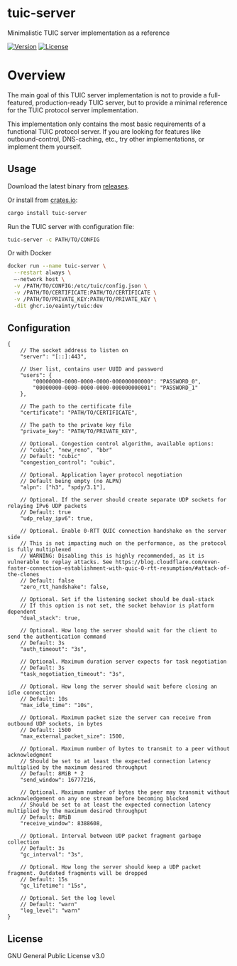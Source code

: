 # tuic-server

Minimalistic TUIC server implementation as a reference

[![Version](https://img.shields.io/crates/v/tuic-server.svg?style=flat)](https://crates.io/crates/tuic-server)
[![License](https://img.shields.io/crates/l/tuic-server.svg?style=flat)](https://github.com/EAimTY/tuic/blob/dev/LICENSE)

# Overview

The main goal of this TUIC server implementation is not to provide a full-featured, production-ready TUIC server, but to provide a minimal reference for the TUIC protocol server implementation.

This implementation only contains the most basic requirements of a functional TUIC protocol server. If you are looking for features like outbound-control, DNS-caching, etc., try other implementations, or implement them yourself.

## Usage

Download the latest binary from [releases](https://github.com/EAimTY/tuic/releases).

Or install from [crates.io](https://crates.io/crates/tuic-server):

```bash
cargo install tuic-server
```

Run the TUIC server with configuration file:

```bash
tuic-server -c PATH/TO/CONFIG
```

Or with Docker

```bash
docker run --name tuic-server \
  --restart always \
  —-network host \
  -v /PATH/TO/CONFIG:/etc/tuic/config.json \
  -v /PATH/TO/CERTIFICATE:PATH/TO/CERTIFICATE \
  -v /PATH/TO/PRIVATE_KEY:PATH/TO/PRIVATE_KEY \
  -dit ghcr.io/eaimty/tuic:dev
```

## Configuration

```json5
{
    // The socket address to listen on
    "server": "[::]:443",

    // User list, contains user UUID and password
    "users": {
        "00000000-0000-0000-0000-000000000000": "PASSWORD_0",
        "00000000-0000-0000-0000-000000000001": "PASSWORD_1"
    },

    // The path to the certificate file
    "certificate": "PATH/TO/CERTIFICATE",

    // The path to the private key file
    "private_key": "PATH/TO/PRIVATE_KEY",

    // Optional. Congestion control algorithm, available options:
    // "cubic", "new_reno", "bbr"
    // Default: "cubic"
    "congestion_control": "cubic",

    // Optional. Application layer protocol negotiation
    // Default being empty (no ALPN)
    "alpn": ["h3", "spdy/3.1"],

    // Optional. If the server should create separate UDP sockets for relaying IPv6 UDP packets
    // Default: true
    "udp_relay_ipv6": true,

    // Optional. Enable 0-RTT QUIC connection handshake on the server side
    // This is not impacting much on the performance, as the protocol is fully multiplexed
    // WARNING: Disabling this is highly recommended, as it is vulnerable to replay attacks. See https://blog.cloudflare.com/even-faster-connection-establishment-with-quic-0-rtt-resumption/#attack-of-the-clones
    // Default: false
    "zero_rtt_handshake": false,

    // Optional. Set if the listening socket should be dual-stack
    // If this option is not set, the socket behavior is platform dependent
    "dual_stack": true,

    // Optional. How long the server should wait for the client to send the authentication command
    // Default: 3s
    "auth_timeout": "3s",

    // Optional. Maximum duration server expects for task negotiation
    // Default: 3s
    "task_negotiation_timeout": "3s",

    // Optional. How long the server should wait before closing an idle connection
    // Default: 10s
    "max_idle_time": "10s",

    // Optional. Maximum packet size the server can receive from outbound UDP sockets, in bytes
    // Default: 1500
    "max_external_packet_size": 1500,

    // Optional. Maximum number of bytes to transmit to a peer without acknowledgment
    // Should be set to at least the expected connection latency multiplied by the maximum desired throughput
    // Default: 8MiB * 2
    "send_window": 16777216,

    // Optional. Maximum number of bytes the peer may transmit without acknowledgement on any one stream before becoming blocked
    // Should be set to at least the expected connection latency multiplied by the maximum desired throughput
    // Default: 8MiB
    "receive_window": 8388608,

    // Optional. Interval between UDP packet fragment garbage collection
    // Default: 3s
    "gc_interval": "3s",

    // Optional. How long the server should keep a UDP packet fragment. Outdated fragments will be dropped
    // Default: 15s
    "gc_lifetime": "15s",

    // Optional. Set the log level
    // Default: "warn"
    "log_level": "warn"
}
```

## License

GNU General Public License v3.0
